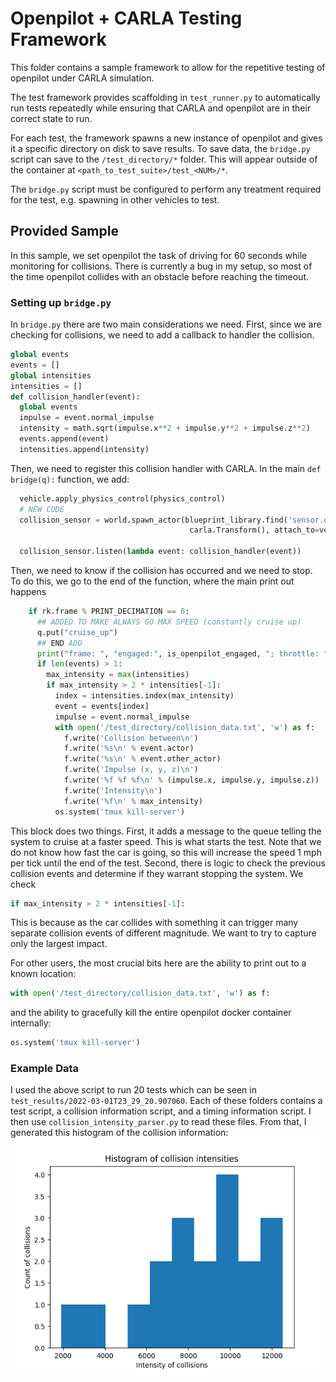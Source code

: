 # Openpilot + CARLA Testing Framework
This folder contains a sample framework to allow for the repetitive testing of
openpilot under CARLA simulation.

The test framework provides scaffolding in `test_runner.py` to automatically run
tests repeatedly while ensuring that CARLA and openpilot are in their correct
state to run.

For each test, the framework spawns a new instance of openpilot and gives it
a specific directory on disk to save results. To save data, the `bridge.py`
script can save to the `/test_directory/*` folder. This will appear outside
of the container at `<path_to_test_suite>/test_<NUM>/*`. 

The `bridge.py` script must be configured to perform any treatment required for 
the test, e.g. spawning in other vehicles to test.


## Provided Sample
In this sample, we set openpilot the task of driving for 60 seconds while
monitoring for collisions. There is currently a bug in my setup, so most of the 
time openpilot collides with an obstacle before reaching the timeout.

### Setting up `bridge.py`
In `bridge.py` there are two main considerations we need. First, since we are
checking for collisions, we need to add a callback to handler the collision.


```python
global events
events = []
global intensities
intensities = []
def collision_handler(event):
  global events
  impulse = event.normal_impulse
  intensity = math.sqrt(impulse.x**2 + impulse.y**2 + impulse.z**2)
  events.append(event)
  intensities.append(intensity)
```

Then, we need to register this collision handler with CARLA. In the main 
`def bridge(q):` function, we add:

```python
  vehicle.apply_physics_control(physics_control)
  # NEW CODE
  collision_sensor = world.spawn_actor(blueprint_library.find('sensor.other.collision'),
                                        carla.Transform(), attach_to=vehicle)

  collision_sensor.listen(lambda event: collision_handler(event))
```

Then, we need to know if the collision has occurred and we need to stop. To do
this, we go to the end of the function, where the main print out happens

```python
    if rk.frame % PRINT_DECIMATION == 0:
      ## ADDED TO MAKE ALWAYS GO MAX SPEED (constantly cruise up)
      q.put("cruise_up")
      ## END ADD
      print("frame: ", "engaged:", is_openpilot_engaged, "; throttle: ", round(vc.throttle, 3), "; steer(c/deg): ", round(vc.steer, 3), round(steer_out, 3), "; brake: ", round(vc.brake, 3))
      if len(events) > 1:
        max_intensity = max(intensities)
        if max_intensity > 2 * intensities[-1]:
          index = intensities.index(max_intensity)
          event = events[index]
          impulse = event.normal_impulse
          with open('/test_directory/collision_data.txt', 'w') as f:
            f.write('Collision between\n')
            f.write('%s\n' % event.actor)
            f.write('%s\n' % event.other_actor)
            f.write('Impulse (x, y, z)\n')
            f.write('%f %f %f\n' % (impulse.x, impulse.y, impulse.z))
            f.write('Intensity\n')
            f.write('%f\n' % max_intensity)
          os.system('tmux kill-server')
```

This block does two things. First, it adds a message to the queue telling 
the system to cruise at a faster speed. This is what starts the test. Note that
we do not know how fast the car is going, so this will increase the speed 1 mph
per tick until the end of the test. Second, there is logic to check the previous
collision events and determine if they warrant stopping the system. We check
```python
if max_intensity > 2 * intensities[-1]:
```
This is because as the car collides with something it can trigger many separate
collision events of different magnitude. We want to try to capture only the
largest impact.

For other users, the most crucial bits here are the ability to print out to a
known location:
```python
with open('/test_directory/collision_data.txt', 'w') as f:
```
and the ability to gracefully kill the entire openpilot docker container
 internally:
```python
os.system('tmux kill-server')
```

### Example Data
I used the above script to run 20 tests which can be seen in 
`test_results/2022-03-01T23_29_20.907060`. Each of these folders contains a test
script, a collision information script, and a timing information script.
I then use `collision_intensity_parser.py` to read these files. From that, I
generated this histogram of the collision information:
![collision_intensities](collision_intensities.png)

